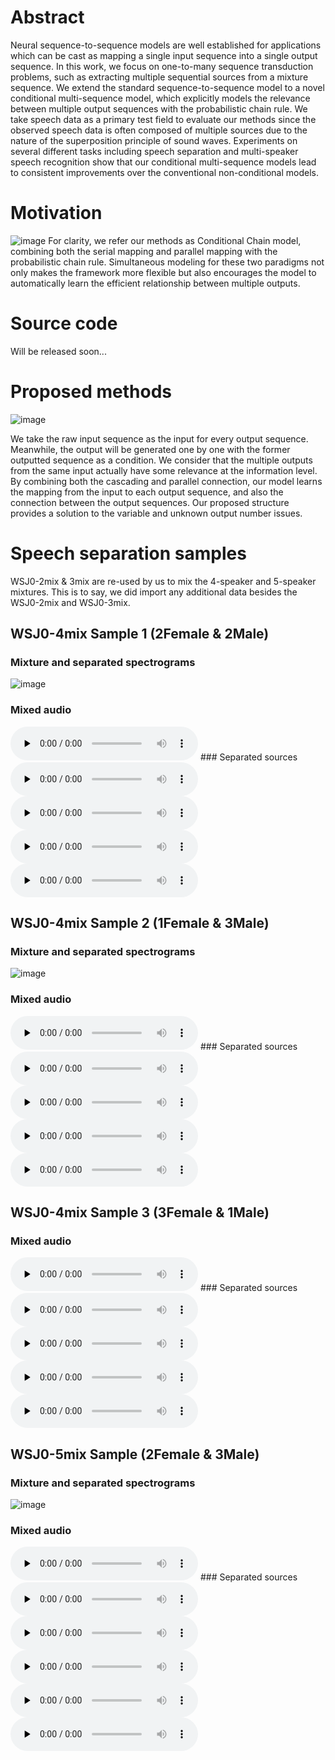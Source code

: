# Abstract 

Neural sequence-to-sequence models are well established for applications which can be cast as mapping a single input sequence into a single output sequence. In this work, we focus on one-to-many sequence transduction problems, such as extracting multiple sequential sources from a mixture sequence. We extend the standard sequence-to-sequence model to a novel conditional multi-sequence model, which explicitly models the relevance between multiple output sequences with the probabilistic chain rule. We take speech data as a primary test field to evaluate our methods since the observed speech data is often composed of multiple sources due to the nature of the superposition principle of sound waves. Experiments on several different tasks including speech separation and multi-speaker speech recognition show that our conditional multi-sequence models lead to consistent improvements over the conventional non-conditional models.

# Motivation
![image](https://user-images.githubusercontent.com/66230088/83373061-30a81d80-a395-11ea-81ab-ef2b6af06f97.png)
For clarity, we refer our methods as Conditional Chain model, combining both the serial mapping and parallel mapping with the probabilistic chain rule. Simultaneous modeling for these two paradigms not only makes the framework more flexible but also encourages the model to automatically learn the efficient relationship between multiple outputs.


# Source code 
Will be released soon...

# Proposed methods
![image](https://user-images.githubusercontent.com/66230088/83584046-fd3fcd00-a513-11ea-8dc2-69c166d6efa8.png)

We take the raw input sequence as the input for every output sequence. Meanwhile, the output will be generated one by one with the former outputted sequence as a condition. We consider that the multiple outputs from the same input actually have some relevance at the information level. By combining both the cascading and parallel connection, our model learns the mapping from the input to each output sequence, and also the connection between the output sequences. 
Our proposed structure provides a solution to the variable and unknown output number issues.

# Speech separation samples 
WSJ0-2mix & 3mix are re-used by us to mix the 4-speaker and 5-speaker mixtures.
This is to say, we did import any additional data besides the WSJ0-2mix and WSJ0-3mix.

## WSJ0-4mix Sample 1 (2Female & 2Male)
### Mixture and separated spectrograms
![image](https://user-images.githubusercontent.com/66230088/83374674-5126a680-a39a-11ea-8ede-916fb812aec0.png)
### Mixed audio
<audio id="4mix_0" controls="" preload="none">
<source id="wav" src="./audio/2_True_mix.wav">
</audio>
### Separated sources
<audio id="4mix_0_pre0" controls="" preload="none">
<source id="wav" src="./audio/2_01c_pre.wav">
</audio>
<audio id="4mix_0_pre1" controls="" preload="none">
<source id="wav" src="./audio/2_01e_pre.wav">
</audio>
<audio id="4mix_0_pre2" controls="" preload="none">
<source id="wav" src="./audio/2_20c_pre.wav">
</audio>
<audio id="4mix_0_pre3" controls="" preload="none">
<source id="wav" src="./audio/2_204_pre.wav">
</audio>

## WSJ0-4mix Sample 2 (1Female & 3Male)
### Mixture and separated spectrograms
![image](https://user-images.githubusercontent.com/66230088/83375499-078b8b00-a39d-11ea-8155-021961dd6b1f.png)
### Mixed audio
<audio id="4mix_1" controls="" preload="none">
<source id="wav" src="./audio/1_True_mix.wav">
</audio>
### Separated sources
<audio id="4mix_1_pre0" controls="" preload="none">
<source id="wav" src="./audio/1_22g_pre.wav">
</audio>
<audio id="4mix_1_pre1" controls="" preload="none">
<source id="wav" src="./audio/1_052_pre.wav">
</audio>
<audio id="4mix_1_pre2" controls="" preload="none">
<source id="wav" src="./audio/1_423_pre.wav">
</audio>
<audio id="4mix_1_pre3" controls="" preload="none">
<source id="wav" src="./audio/1_442_pre.wav">
</audio>

## WSJ0-4mix Sample 3 (3Female & 1Male)
### Mixed audio
<audio id="4mix_2" controls="" preload="none">
<source id="wav" src="./audio/9_True_mix.wav">
</audio>
### Separated sources
<audio id="4mix_2_pre0" controls="" preload="none">
<source id="wav" src="./audio/9_053_pre.wav">
</audio>
<audio id="4mix_2_pre1" controls="" preload="none">
<source id="wav" src="./audio/9_441_pre.wav">
</audio>
<audio id="4mix_2_pre2" controls="" preload="none">
<source id="wav" src="./audio/9_443_pre.wav">
</audio>
<audio id="4mix_2_pre3" controls="" preload="none">
<source id="wav" src="./audio/9_444_pre.wav">
</audio>

## WSJ0-5mix Sample (2Female & 3Male)
### Mixture and separated spectrograms
![image](https://user-images.githubusercontent.com/66230088/83378945-4a9f2b80-a3a8-11ea-87b0-7fc215bee890.png)
### Mixed audio
<audio id="5mix_0" controls="" preload="none">
<source id="wav" src="./audio/0_True_mix.wav">
</audio>
### Separated sources
<audio id="5mix_0_pre0" controls="" preload="none">
<source id="wav" src="./audio/0_22g_pre.wav">
</audio>
<audio id="5mix_0_pre1" controls="" preload="none">
<source id="wav" src="./audio/0_442_pre.wav">
</audio>
<audio id="5mix_0_pre2" controls="" preload="none">
<source id="wav" src="./audio/0_423_pre.wav">
</audio>
<audio id="5mix_0_pre3" controls="" preload="none">
<source id="wav" src="./audio/0_050_pre.wav">
</audio>
<audio id="5mix_0_pre4" controls="" preload="none">
<source id="wav" src="./audio/0_052_pre.wav">
</audio>

